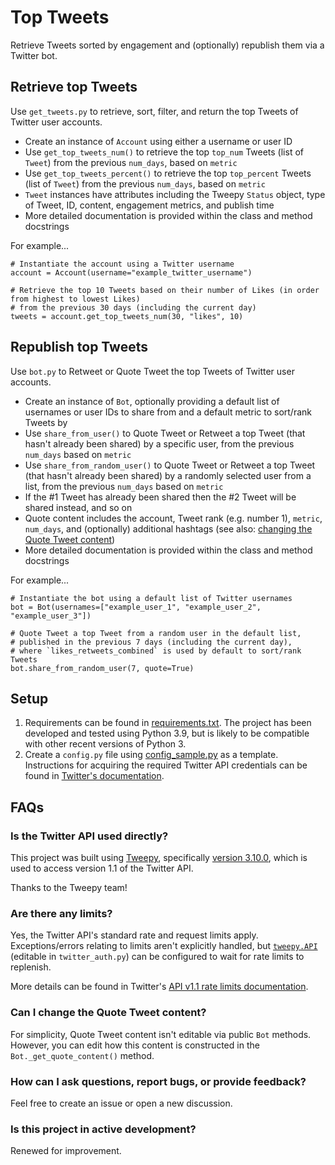 # Top Tweets

Retrieve Tweets sorted by engagement and (optionally) republish them via a Twitter bot.

## Retrieve top Tweets

Use `get_tweets.py` to retrieve, sort, filter, and return the top Tweets of Twitter user accounts.

- Create an instance of `Account` using either a username or user ID
- Use `get_top_tweets_num()` to retrieve the top `top_num` Tweets (list of `Tweet`) from the previous `num_days`, based on `metric`
- Use `get_top_tweets_percent()` to retrieve the top `top_percent` Tweets (list of `Tweet`) from the previous `num_days`, based on `metric`
- `Tweet` instances have attributes including the Tweepy `Status` object, type of Tweet, ID, content, engagement metrics, and publish time 
- More detailed documentation is provided within the class and method docstrings

For example...

```
# Instantiate the account using a Twitter username
account = Account(username="example_twitter_username")

# Retrieve the top 10 Tweets based on their number of Likes (in order from highest to lowest Likes) 
# from the previous 30 days (including the current day)
tweets = account.get_top_tweets_num(30, "likes", 10)
```

## Republish top Tweets

Use `bot.py` to Retweet or Quote Tweet the top Tweets of Twitter user accounts.

- Create an instance of `Bot`, optionally providing a default list of usernames or user IDs to share from and a default metric to sort/rank Tweets by
- Use `share_from_user()` to Quote Tweet or Retweet a top Tweet (that hasn't already been shared) by a specific user, from the previous `num_days` based on `metric`
- Use `share_from_random_user()` to Quote Tweet or Retweet a top Tweet (that hasn't already been shared) by a randomly selected user from a list, from the previous `num_days` based on `metric`
- If the #1 Tweet has already been shared then the #2 Tweet will be shared instead, and so on
- Quote content includes the account, Tweet rank (e.g. number 1), `metric`, `num_days`, and (optionally) additional hashtags (see also: [changing the Quote Tweet content](#can-i-change-the-quote-tweet-content))
- More detailed documentation is provided within the class and method docstrings

For example...

```
# Instantiate the bot using a default list of Twitter usernames
bot = Bot(usernames=["example_user_1", "example_user_2", "example_user_3"])

# Quote Tweet a top Tweet from a random user in the default list, 
# published in the previous 7 days (including the current day),
# where `likes_retweets_combined` is used by default to sort/rank Tweets
bot.share_from_random_user(7, quote=True)
```


## Setup
1. Requirements can be found in [requirements.txt](/requirements.txt). The project has been developed and tested using Python 3.9, but is likely to be compatible with other recent versions of Python 3.
2. Create a `config.py` file using [config_sample.py](/top_tweets/config_sample.py) as a template. Instructions for acquiring the required Twitter API credentials can be found in [Twitter's documentation](https://developer.twitter.com/en/docs/twitter-api/getting-started/getting-access-to-the-twitter-api).

## FAQs

### Is the Twitter API used directly?

This project was built using [Tweepy](https://www.tweepy.org/), specifically [version 3.10.0](https://docs.tweepy.org/en/v3.10.0/), which is used to access version 1.1 of the Twitter API.

Thanks to the Tweepy team!

### Are there any limits?

Yes, the Twitter API's standard rate and request limits apply. Exceptions/errors relating to limits aren't explicitly handled, but [`tweepy.API`](https://docs.tweepy.org/en/v3.10.0/api.html#tweepy-api-twitter-api-wrapper) (editable in `twitter_auth.py`) can be configured to wait for rate limits to replenish.

More details can be found in Twitter's [API v1.1 rate limits documentation](https://developer.twitter.com/en/docs/twitter-api/v1/rate-limits).

### Can I change the Quote Tweet content?

For simplicity, Quote Tweet content isn't editable via public `Bot` methods. However, you can edit how this content is constructed in the `Bot._get_quote_content()` method.

### How can I ask questions, report bugs, or provide feedback?
Feel free to create an issue or open a new discussion.

### Is this project in active development?
Renewed for improvement.
